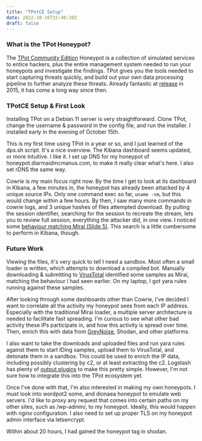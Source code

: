 ```yaml
---
title: "TPotCE Setup"
date: 2022-10-16T15:40:20Z
draft: false
---
```


### What is the TPot Honeypot?
The [TPot Community Edition](https://github.com/telekom-security/tpotce) Honeypot is a collection of simulated services to entice hackers, plus the entire management system needed to run your honeypots and investigate the findings. TPot gives you the tools needed to start capturing threats quickly, and build out your own data processing pipeline to further analyze these threats. Already fantastic at [release](https://github.security.telekom.com/2015/03/honeypot-tpot-concept.html) in 2015, it has come a long way since then.

### TPotCE Setup & First Look
Installing TPot on a Debian 11 server is very straightforward. Clone TPot, change the username & password in the config file, and run the installer. I installed early in the evening of October 15th. 

This is my first time using TPot in a year or so, and I just learned of the dps.sh script. It's a nice overview. The Kibana dashboard seems updated, or more intuitive. I like it. I set up DNS for my honeypot of honeypot.diarmaidmcmanus.com, to make it really clear what's here. I also set rDNS the same way.

Cowrie is my main focus right now. By the time I get to look at its dashboard in Kibana, a few minutes in, the honeypot has already been attacked by 4 unique source IPs. Only one command exec so far, `uname -nm`, but this would change within a few hours. By then, I saw many more commands in cowrie logs, and 3 unique hashes of files attempted download. By pulling the session identifier, searching for the session to recreate the stream, lets you to review full session, everything the attacker did, in one view. I noticed some [behaviour matching Mirai (Slide 5)](https://www.virusbulletin.com/uploads/pdf/conference_slides/2018/LiuWang-VB2018-TrackingMiraiVaraints.pdf). This search is a little cumbersome to perform in Kibana, though. 

### Future Work
Viewing the files, it's very quick to tell I need a sandbox. Most often a small loader is written, which attempts to download a compiled bot. Manually downloading & submitting to [VirusTotal](https://www.virustotal.com/gui/home/upload) identified some samples as Mirai, matching the behaviour I had seen earlier. On my laptop, I got yara rules running against these samples. 

After looking through some dashboards other than Cowrie, I've decided I want to correlate all the activity my honeypot sees from each IP address. Especially with the traditional Mirai loader, a multiple server architecture is needed to facilitate fast spreading. I'm curious to see what other bad activity these IPs participate in, and how this activity is spread over time. Then, enrich this with data from [GreyNoise](https://www.greynoise.io/), Shodan, and other platforms.

I also want to take the downloads and uploaded files and run yara rules against them to start IDing samples, upload them to VirusTotal, and detonate them in a sandbox. This could be used to enrich the IP data, including possibly clustering by c2, or at least extracting the c2. Logstash has plenty of [output plugins](https://www.elastic.co/guide/en/logstash/current/output-plugins.html) to make this pretty simple. However, I'm not sure how to integrate this into the TPot ecosystem yet.

Once I've done with that, I'm also interested in making my own honeypots. I must look into wordpot2 some, and dionaea honeypot to emulate web servers. I'd like to proxy any request that comes into certain paths on my other sites, such as /wp-admin/, to my honeypot. Ideally, this would happen with nginx configuration. I also need to set up proper TLS on my honeypot admin interface via letsencrypt.

Within about 20 hours, I had gained the honeypot tag in shodan. 
